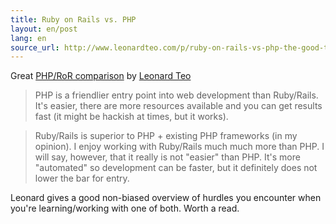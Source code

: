 ```yaml
---
title: Ruby on Rails vs. PHP
layout: en/post
lang: en
source_url: http://www.leonardteo.com/p/ruby-on-rails-vs-php-the-good-the-bad
---
```

Great [PHP/RoR comparison][post-url] by [Leonard Teo][leonardteo]

> PHP is a friendlier entry point into web development than Ruby/Rails. It's easier, there are more resources available and you can get results fast (it might be hackish at times, but it works).

> Ruby/Rails is superior to PHP + existing PHP frameworks (in my opinion). I enjoy working with Ruby/Rails much much more than PHP. I will say, however, that it really is not "easier" than PHP. It's more "automated" so development can be faster, but it definitely does not lower the bar for entry.

Leonard gives a good non-biased overview of hurdles you encounter when you're learning/working with one of both. Worth a read.

[leonardteo]: http://www.leonardteo.com
[post-url]: http://www.leonardteo.com/p/ruby-on-rails-vs-php-the-good-the-bad